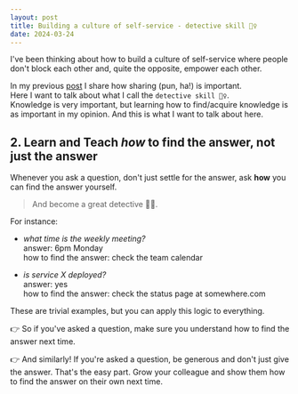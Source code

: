 ```yaml
---
layout: post
title: Building a culture of self-service - detective skill 🕵️‍♀️
date: 2024-03-24
---
```


I've been thinking about how to build a culture of self-service where people don't block each other and, quite the opposite, empower each other.

In my previous [post](https://caroleolivier.github.io/blog/2024/03/03/culture-self-service-sharing) I share how sharing (pun, ha!) is important.  
Here I want to talk about what I call the `detective skill 🕵️‍♀️`.  
Knowledge is very important, but learning how to find/acquire knowledge is as important in my opinion. And this is what I want to talk about here.

## 2. Learn and Teach _how_ to find the answer, not just the answer

Whenever you ask a question, don't just settle for the answer, ask **how** you can find the answer yourself.

> And become a great detective 🕵️‍♀️.

For instance:

- _what time is the weekly meeting?_  
  answer: 6pm Monday  
  how to find the answer: check the team calendar

- _is service X deployed?_  
  answer: yes  
  how to find the answer: check the status page at somewhere.com

These are trivial examples, but you can apply this logic to everything.

👉 So if you've asked a question, make sure you understand how to find the answer next time.

👉 And similarly! If you're asked a question, be generous and don't just give the answer. That's the easy part. Grow your colleague and show them how to find the answer on their own next time.
